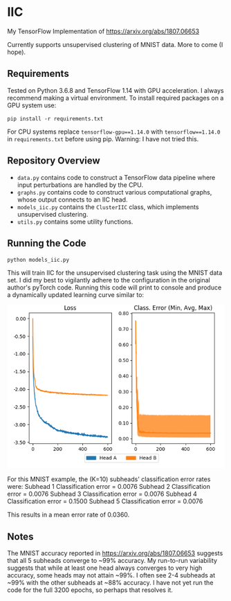 # IIC
My TensorFlow Implementation of https://arxiv.org/abs/1807.06653

Currently supports unsupervised clustering of MNIST data. More to come (I hope).

## Requirements

Tested on Python 3.6.8 and TensorFlow 1.14 with GPU acceleration.
I always recommend making a virtual environment.
To install required packages on a GPU system use:
```
pip install -r requirements.txt
```
For CPU systems replace `tensorflow-gpu==1.14.0` with `tensorflow==1.14.0` in `requirements.txt` before using pip.
Warning: I have not tried this.

## Repository Overview
* `data.py` contains code to construct a TensorFlow data pipeline where input perturbations are handled by the CPU.
* `graphs.py` contains code to construct various computational graphs, whose output connects to an IIC head.
* `models_iic.py` contains the `ClusterIIC` class, which implements unsupervised clustering.
* `utils.py` contains some utility functions.

## Running the Code
```
python models_iic.py
```
This will train IIC for the unsupervised clustering task using the MNIST data set.
I did my best to vigilantly adhere to the configuration in the original author's pyTorch code.
Running this code will print to console and produce a dynamically updated learning curve similar to:

![Alt text](Figure_1.png?raw=true "Learning Curve")

For this MNIST example, the (K=10) subheads' classification error rates were:
Subhead 1 Classification error = 0.0076
Subhead 2 Classification error = 0.0076
Subhead 3 Classification error = 0.0076
Subhead 4 Classification error = 0.1500
Subhead 5 Classification error = 0.0076

This results in a mean error rate of 0.0360.

## Notes
The MNIST accuracy reported in https://arxiv.org/abs/1807.06653 suggests that all 5 subheads converge to ~99% accuracy.
My run-to-run variability suggests that while at least one head always converges to very high accuracy, some heads may
not attain ~99%. I often see 2-4 subheads at ~99% with the other subheads at ~88% accuracy. I have not yet run the code
for the full 3200 epochs, so perhaps that resolves it.